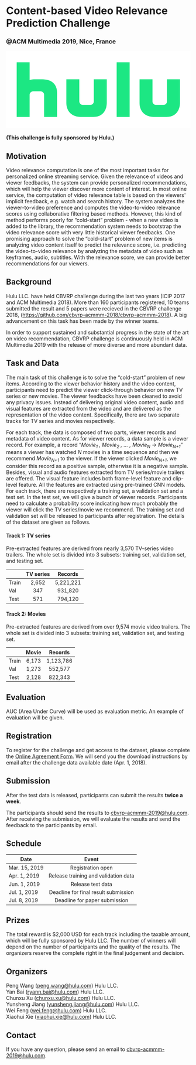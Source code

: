 # Content-based Video Relevance Prediction Challenge
### @ACM Multimedia 2019, Nice, France
![](hulu_logo.png)

**(This challenge is fully sponsored by Hulu.)**

## Motivation

Video relevance computation is one of the most important tasks for personalized online streaming service. Given the relevance of videos and viewer feedbacks, the system can provide personalized recommendations, which will help the viewer discover more content of interest. In most online service, the computation of video relevance table is based on the viewers' implicit feedback, e.g. watch and search history. The system analyzes the viewer-to-video preference and computes the video-to-video relevance scores using collaborative filtering based methods. However, this kind of method performs poorly for “cold-start” problem - when a new video is added to the library, the recommendation system needs to bootstrap the video relevance score with very little historical viewer feedbacks. One promising approach to solve the “cold-start” problem of new items is analyzing video content itself to predict the relevance score, i.e. predicting the video-to-video relevance by analyzing the metadata of video such as keyframes, audio, subtitles. With the relevance score, we can provide better recommendations for our viewers. 

## Background

Hulu LLC. have held CBVRP challenge during the last two years (ICIP 2017 and ACM Multimedia 2018). More than 160 participants registered, 10 teams submitted the result and 5 papers were recieved in the CBVRP challenge 2018, (https://github.com/cbvrp-acmmm-2018/cbvrp-acmmm-2018). A big advancement on this task has been made by the winner teams.

In order to support sustained and substantial progress in the state of the art on video recommendation, CBVRP challenge is continuously held in ACM Multimedia 2019 with the release of more diverse and more abundant data.  

## Task and Data

The main task of this challenge is to solve the “cold-start” problem of new items. According to the viewer behavior history and the video content, participants need to predict the viewer click-through behavior on new TV series or new movies. The viewer feedbacks have been cleaned to avoid any privacy issues. Instead of delivering original video content, audio and visual features are extracted from the video and are delivered as the representation of the video content. Specifically, there are two separate tracks for TV series and movies respectively.

For each track, the data is composed of two parts, viewer records and metadata of video content. As for viewer records, a data sample is a viewer record. For example, a record “*Movie<sub>1</sub> , Movie<sub>2</sub> , ... , Movie<sub>N</sub>  ->  Movie<sub>N+1</sub>*” means a viewer has watched *N* movies in a time sequence and then we recommend *Movie<sub>N+1</sub>* to the viewer. If the viewer clicked *Movie<sub>N+1</sub>*, we consider this record as a positive sample, otherwise it is a negative sample. Besides, visual and audio features extracted from TV series/movie trailers are offered. The visual feature includes both frame-level feature and clip-level feature. All the features are extracted using pre-trained CNN models. For each track, there are respectively a training set, a validation set and a test set. In the test set, we will give a bunch of viewer records. Participants need to calculate a probability score indicating how much probably the viewer will click the TV series/movie we recommend. The training set and validation set will be released to participants after registration. The details of the dataset are given as follows.

#### Track 1: TV series

Pre-extracted features are derived from nearly 3,570 TV-series video trailers. The whole set is divided into 3 subsets: training set, validation set, and testing set.

|           |  TV series |   Records   |
| --------- |:---------: |:-----------:|
|   Train   |   2,652    |  5,221,221  |
|   Val     |    347     |   931,820   |
|   Test    |    571     |   794,120   |


#### Track 2: Movies

Pre-extracted features are derived from over 9,574 movie video trailers. The whole set is divided into 3 subsets: training set, validation set, and testing set.

|           |   Movie   |   Records   |
| --------- |:---------:|:-----------:|
|   Train   |   6,173   |  1,123,786  |
|   Val     |   1,273   |   552,577   |
|   Test    |   2,128   |   822,343   |


## Evaluation

AUC (Area Under Curve) will be used as evaluation metric. An example of evaluation will be given.

## Registration

To register for the challenge and get access to the dataset, please complete the [Online Agreement Form](https://freeonlinesurveys.com/s/DjOillyA). We will send you the download instructions by email after the challenge data available date (Apr. 1, 2018).

## Submission

After the test data is released, participants can submit the results **twice a week**. 

The participants should send the results to cbvrp-acmmm-2019@hulu.com. After receiving the submission, we will evaluate the results and send the feedback to the participants by email.

## Schedule

|        Date       |                  Event                  |
| ----------------- |:---------------------------------------:|
|   Mar. 15, 2019   | Registration open                       |
|   Apr. 1, 2019    | Release training and validation data    | 
|   Jun. 1, 2019    | Release test data                       |
|   Jul. 1, 2019    | Deadline for final result submission    |
|   Jul. 8, 2019    | Deadline for paper submission           |

## Prizes

The total reward is $2,000 USD for each track including the taxable amount, which will be fully sponsored by Hulu LLC. The number of winners will depend on the number of participants and the quality of the results. The organizers reserve the complete right in the final judgement and decision.

## Organizers

Peng Wang (peng.wang@hulu.com) Hulu LLC.\
Yan Bai (ryann.bai@hulu.com) Hulu LLC.\
Chunxu Xu (chunxu.xu@hulu.com) Hulu LLC.\
Yunsheng Jiang (yunsheng.jiang@hulu.com) Hulu LLC.\
Wei Feng (wei.feng@hulu.com) Hulu LLC.\
Xiaohui Xie (xiaohui.xie@hulu.com) Hulu LLC.

## Contact

If you have any question, please send an email to cbvrp-acmmm-2019@hulu.com.
